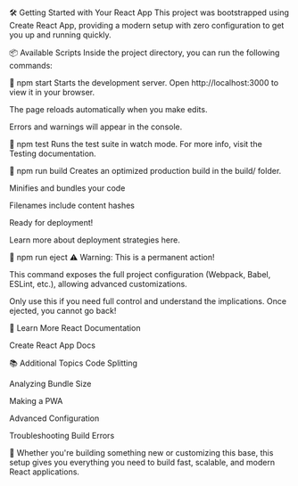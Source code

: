🛠️ Getting Started with Your React App
This project was bootstrapped using Create React App, providing a modern setup with zero configuration to get you up and running quickly.

📦 Available Scripts
Inside the project directory, you can run the following commands:

🔹 npm start
Starts the development server.
Open http://localhost:3000 to view it in your browser.

The page reloads automatically when you make edits.

Errors and warnings will appear in the console.

🔹 npm test
Runs the test suite in watch mode.
For more info, visit the Testing documentation.

🔹 npm run build
Creates an optimized production build in the build/ folder.

Minifies and bundles your code

Filenames include content hashes

Ready for deployment!

Learn more about deployment strategies here.

🔹 npm run eject ⚠️
Warning: This is a permanent action!

This command exposes the full project configuration (Webpack, Babel, ESLint, etc.), allowing advanced customizations.

Only use this if you need full control and understand the implications. Once ejected, you cannot go back!

📘 Learn More
React Documentation

Create React App Docs

📚 Additional Topics
Code Splitting

Analyzing Bundle Size

Making a PWA

Advanced Configuration

Troubleshooting Build Errors

🚀 Whether you're building something new or customizing this base, this setup gives you everything you need to build fast, scalable, and modern React applications.